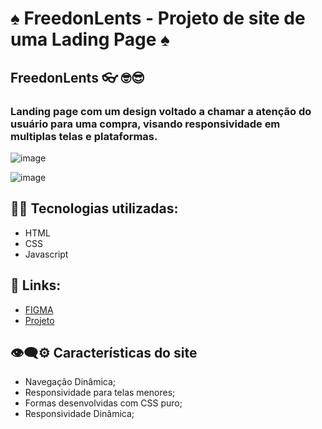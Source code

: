 # ♠ FreedonLents - Projeto de site de uma Lading Page ♠
## FreedonLents 👓 🤓😎
### Landing page com um design voltado a chamar a atenção do usuário para uma compra, visando responsividade em multiplas telas e plataformas. 

![image](https://github.com/DiogoJP202/FreedonLents/assets/102389309/a11ef9a0-4ce0-43a3-92a7-137448facce8)

![image](https://github.com/DiogoJP202/FreedonLents/assets/102389309/4b36bfef-8bb8-4aa5-9665-f6e25b7e055f)


## 👨‍💻 Tecnologias utilizadas:
- HTML
- CSS
- Javascript

## 🔗 Links:
- <a href="https://www.figma.com/file/G0xs9o6TY8BMw4ElxDmyBx/Lading-Page?type=design&node-id=0%3A1&mode=design&t=CRSrIBrGbyLGyeYH-1">FIGMA</a></li>
- <a href="https://diogojp202.github.io/FreedonLents/">Projeto</a></li>

## 👁‍🗨⚙ Características do site

- Navegação Dinâmica;
- Responsividade para telas menores;
- Formas desenvolvidas com CSS puro;
- Responsividade Dinâmica;
